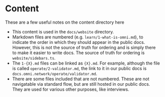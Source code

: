 # Content

These are a few useful notes on the content directory here

- This content is used in the `docs/website` directory.
- Markdown files are numbered (e.g. `learn/1-what-is-omni.md`), to indicate the order in which they should appear in the public docs. However, this is not the source of truth for ordering and is simply there to make it easier to write docs. The source of truth for ordering is `website/sidebars.ts`.
- The `1-{X}.md` files can be linked as `{X}.md`. For example, although the file is called `operate/2-validator.md`, the link to it in our public docs is `docs.omni.network/operate/validator.md`.
- There are some files included that are not numbered. These are not navigatable via standard flow, but are still hosted in our public docs. They are used for various other purposes, like interviews.
